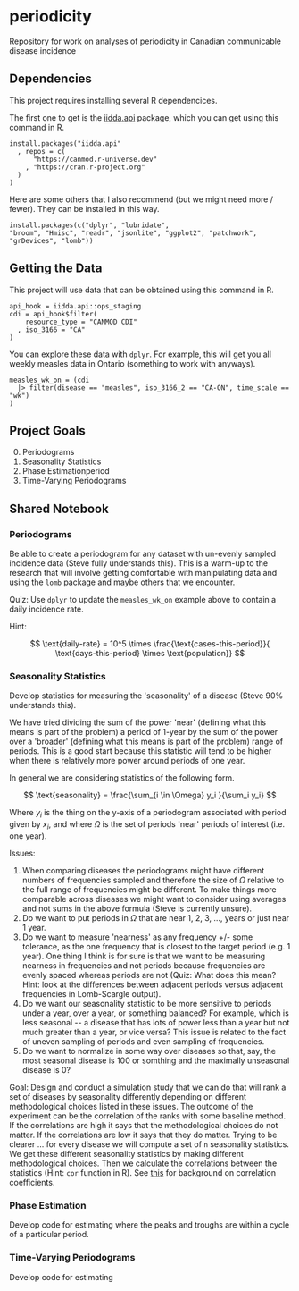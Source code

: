 # periodicity
Repository for work on analyses of periodicity in Canadian communicable disease incidence

## Dependencies

This project requires installing several R dependencices.

The first one to get is the [iidda.api](https://canmod.github.io/iidda-tools/iidda.api) package, which you can get using this command in R.

```
install.packages("iidda.api"
  , repos = c(
      "https://canmod.r-universe.dev"
    , "https://cran.r-project.org"
  )
)
```

Here are some others that I also recommend (but we might need more / fewer).  They can be installed in this way.

```
install.packages(c("dplyr", "lubridate", 
"broom", "Hmisc", "readr", "jsonlite", "ggplot2", "patchwork", 
"grDevices", "lomb"))
```

## Getting the Data

This project will use data that can be obtained using this command in R.

```
api_hook = iidda.api::ops_staging
cdi = api_hook$filter(
    resource_type = "CANMOD CDI"
  , iso_3166 = "CA"
)
```

You can explore these data with `dplyr`. For example, this will get you all weekly measles data in Ontario (something to work with anyways).

```
measles_wk_on = (cdi
  |> filter(disease == "measles", iso_3166_2 == "CA-ON", time_scale == "wk")
)
```

## Project Goals

0. Periodograms
1. Seasonality Statistics
2. Phase Estimationperiod
3. Time-Varying Periodograms

## Shared Notebook

### Periodograms

Be able to create a periodogram for any dataset with un-evenly sampled incidence data (Steve fully understands this). This is a warm-up to the research that will involve getting comfortable with manipulating data and using the `lomb`  package and maybe others that we encounter.

Quiz: Use `dplyr` to update the `measles_wk_on` example above to contain a daily incidence rate.

Hint:

$$
\text{daily-rate} = 10^5 \times \frac{\text{cases-this-period}}{ \text{days-this-period} \times \text{population}}
$$

### Seasonality Statistics

Develop statistics for measuring the 'seasonality' of a disease (Steve 90% understands this).

We have tried dividing the sum of the power 'near' (defining what this means is part of the problem) a period of 1-year by the sum of the power over a 'broader' (defining what this means is part of the problem) range of periods.  This is a good start because this statistic will tend to be higher when there is relatively more power around periods of one year.

In general we are considering statistics of the following form.

$$
\text{seasonality} = \frac{\sum_{i \in \Omega} y_i }{\sum_i y_i}
$$

Where $y_i$ is the thing on the y-axis of a periodogram associated with period given by $x_i$, and where $\Omega$ is the set of periods 'near' periods of interest (i.e. one year).

Issues:

1. When comparing diseases the periodograms might have different numbers of frequencies sampled and therefore the size of $\Omega$ relative to the full range of frequencies might be different. To make things more comparable across diseases we might want to consider using averages and not sums in the above formula (Steve is currently unsure).
2. Do we want to put periods in $\Omega$ that are near 1, 2, 3, ..., years or just near 1 year.
3. Do we want to measure 'nearness' as any frequency +/- some tolerance, as the one frequency that is closest to the target period (e.g. 1 year). One thing I think is for sure is that we want to be measuring nearness in frequencies and not periods because frequencies are evenly spaced whereas periods are not (Quiz: What does this mean?  Hint: look at the differences between adjacent periods versus adjacent frequencies in Lomb-Scargle output).
4. Do we want our seasonality statistic to be more sensitive to periods under a year, over a year, or something balanced? For example, which is less seasonal -- a disease that has lots of power less than a year but not much greater than a year, or vice versa? This issue is related to the fact of uneven sampling of periods and even sampling of frequencies.
5. Do we want to normalize in some way over diseases so that, say, the most seasonal disease is 100 or somthing and the maximally unseasonal disease is 0?


Goal: Design and conduct a simulation study that we can do that will rank a set of diseases by seasonality differently depending on different methodological choices listed in these issues. The outcome of the experiment can be the correlation of the ranks with some baseline method. If the correlations are high it says that the methodological choices do not matter.  If the correlations are low it says that they do matter.  Trying to be clearer ... for every disease we will compute a set of `n` seasonality statistics.  We get these different seasonality statistics by making different methodological choices.  Then we calculate the correlations between the statistics (Hint: `cor` function in R). See [this](https://en.wikipedia.org/wiki/Correlation_coefficient) for background on correlation coefficients.


### Phase Estimation

Develop code for estimating where the peaks and troughs are within a cycle of a particular period.


### Time-Varying Periodograms

Develop code for estimating 

